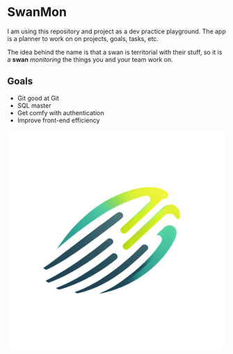 # SwanMon

I am using this repository and project as a dev practice playground. The app is
a planner to work on on projects, goals, tasks, etc.

The idea behind the name is that a swan is territorial with their stuff, so it
is a **swan** _monitoring_ the things you and your team work on.

## Goals

- Git good at Git
- SQL master
- Get comfy with authentication
- Improve front-end efficiency

![image](./public/swanmon-logo-color.png)
